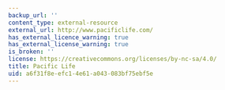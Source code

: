 ```yaml
---
backup_url: ''
content_type: external-resource
external_url: http://www.pacificlife.com/
has_external_licence_warning: true
has_external_license_warning: true
is_broken: ''
license: https://creativecommons.org/licenses/by-nc-sa/4.0/
title: Pacific Life
uid: a6f31f8e-efc1-4e61-a043-083bf75ebf5e
---
```

